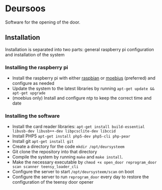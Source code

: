 # Deursoos

Software for the opening of the door.

## Installation
Installation is separated into two parts: general raspberry pi configuration and installation of the system

### Installing the raspberry pi
* Install the raspberry pi with either [raspbian](http://www.raspbian.org/) or [moebius](http://moebiuslinux.sourceforge.net/) (preferred) and configure as needed
* Update the system to the latest libraries by running `apt-get update && apt-get upgrade`
* (moebius only) Install and configure ntp to keep the correct time and date

### Installing the software
* Install the card reader libraries: `apt-get install build-essential libusb-dev libusb++-dev libpcsclite-dev libccid`
* Install PHP5 `apt-get install php5-dev php5-cli php-pear`
* Install git `apt-get install git`
* Create a directory for the code `mkdir /opt/deursysteem`
* Git clone the repository into that directory
* Compile the system by running `make` and `make install`.
* Make the necessary executable by `chmod +x open_door reprogram_door scan scanner teensy_loader_cli`
* Configure the server to start `/opt/deursysteem/scan` on boot
* Configure the server to run `reprogram_door` every day to restore the configuration of the teensy door opener
